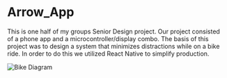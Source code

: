 # Arrow_App

This is one half of my groups Senior Design project. Our project consisted of a phone app and a microcontroller/display combo.
The basis of this project was to design a system that minimizes distractions while on a bike ride. In order to do this we 
utilized React Native to simplify production.

 ![Bike Diagram](https://github.com/Dylan-Gardner/Arrow_App/BikeDiagram.png)
